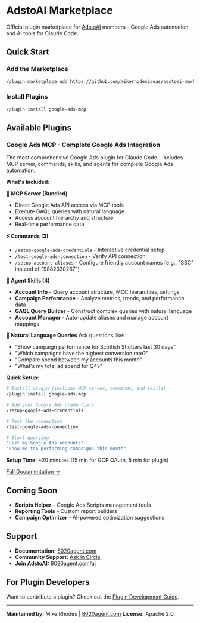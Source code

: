 # AdstoAI Marketplace

Official plugin marketplace for [AdstoAI](https://8020agent.com/ai) members - Google Ads automation and AI tools for Claude Code.

## Quick Start

### Add the Marketplace

```bash
/plugin marketplace add https://github.com/mikerhodesideas/adstoai-marketplace
```

### Install Plugins

```bash
/plugin install google-ads-mcp
```

## Available Plugins

### Google Ads MCP - Complete Google Ads Integration

The most comprehensive Google Ads plugin for Claude Code - includes MCP server, commands, skills, and agents for complete Google Ads automation.

**What's Included:**

**🔌 MCP Server (Bundled)**
- Direct Google Ads API access via MCP tools
- Execute GAQL queries with natural language
- Access account hierarchy and structure
- Real-time performance data

**⚡ Commands (3)**
- `/setup-google-ads-credentials` - Interactive credential setup
- `/test-google-ads-connection` - Verify API connection
- `/setup-account-aliases` - Configure friendly account names (e.g., "SSC" instead of "9882330267")

**🎯 Agent Skills (4)**
- **Account Info** - Query account structure, MCC hierarchies, settings
- **Campaign Performance** - Analyze metrics, trends, and performance data
- **GAQL Query Builder** - Construct complex queries with natural language
- **Account Manager** - Auto-update aliases and manage account mappings

**💬 Natural Language Queries**
Ask questions like:
- "Show campaign performance for Scottish Shutters last 30 days"
- "Which campaigns have the highest conversion rate?"
- "Compare spend between my accounts this month"
- "What's my total ad spend for Q4?"

**Quick Setup:**
```bash
# Install plugin (includes MCP server, commands, and skills)
/plugin install google-ads-mcp

# Add your Google Ads credentials
/setup-google-ads-credentials

# Test the connection
/test-google-ads-connection

# Start querying
"List my Google Ads accounts"
"Show me top performing campaigns this month"
```

**Setup Time:** ~20 minutes (15 min for GCP OAuth, 5 min for plugin)

[Full Documentation →](./plugins/google-ads-mcp/README.md)

## Coming Soon

- **Scripts Helper** - Google Ads Scripts management tools
- **Reporting Tools** - Custom report builders
- **Campaign Optimizer** - AI-powered optimization suggestions

## Support

- **Documentation:** [8020agent.com](https://8020agent.com)
- **Community Support:** [Ask in Circle](https://mikerhodes.circle.so/c/ai-questions/)
- **Join AdstoAI:** [8020agent.com/ai](https://8020agent.com/ai)

## For Plugin Developers

Want to contribute a plugin? Check out the [Plugin Development Guide](./CONTRIBUTING.md).

---

**Maintained by:** Mike Rhodes | [8020agent.com](https://8020agent.com)
**License:** Apache 2.0

